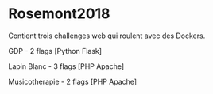 # Rosemont2018

Contient trois challenges web qui roulent avec des Dockers.

GDP - 2 flags [Python Flask]

Lapin Blanc - 3 flags [PHP Apache]

Musicotherapie - 2 flags [PHP Apache]

